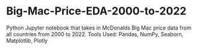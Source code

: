 # Big-Mac-Price-EDA-2000-to-2022
Python Jupyter notebook that takes in McDonalds Big Mac price data from all countries from 2000 to 2022. 
Tools Used: Pandas, NumPy, Seaborn, Matplotlib, Plotly
